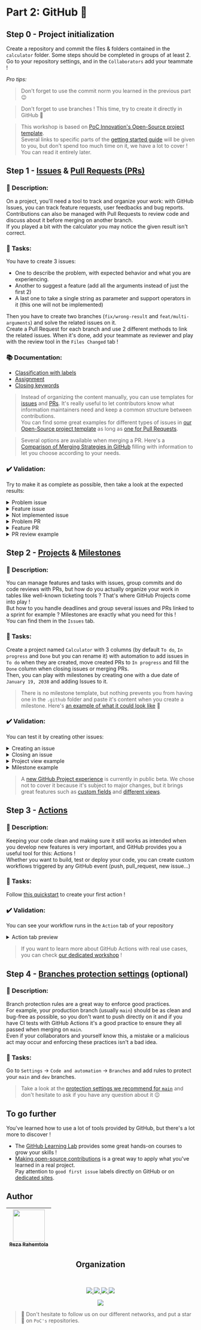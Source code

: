 # Part 2: GitHub :rocket:

## Step 0 - Project initialization
Create a repository and commit the files & folders contained in the `calculator` folder.
Some steps should be completed in groups of at least 2.
Go to your repository settings, and in the `Collaborators` add your teammate !

<i>Pro tips:</i>
> Don't forget to use the commit norm you learned in the previous part 😉

> Don't forget to use branches ! This time, try to create it directly in GitHub :rocket:

> This workshop is based on [PoC Innovation's Open-Source project template](https://github.com/PoCInnovation/open-source-project-template).  
Several links to specific parts of the [getting started guide](https://github.com/PoCInnovation/open-source-project-template/blob/main/.github/getting-started.md) will be given to you, but don't spend too much time on it, we have a lot to cover ! You can read it entirely later.

## Step 1 - [Issues](https://docs.github.com/en/issues/tracking-your-work-with-issues/about-issues) & [Pull Requests (PRs)](https://docs.github.com/en/pull-requests/collaborating-with-pull-requests/proposing-changes-to-your-work-with-pull-requests/about-pull-requests)
### :bookmark_tabs: **Description**:
On a project, you'll need a tool to track and organize your work: with GitHub Issues, you can track feature requests, user feedbacks and bug reports.  
Contributions can also be managed with Pull Requests to review code and discuss about it before merging on another branch.  
If you played a bit with the calculator you may notice the given result isn't correct.

### :pushpin: **Tasks**:
You have to create 3 issues:
- One to describe the problem, with expected behavior and what you are experiencing.
- Another to suggest a feature (add all the arguments instead of just the first 2)
- A last one to take a single string as parameter and support operators in it (this one will not be implemented)

Then you have to create two branches (`fix/wrong-result` and `feat/multi-arguments`) and solve the related issues on it.  
Create a Pull Request for each branch and use 2 different methods to link the related issues.
When it's done, add your teammate as reviewer and play with the review tool in the `Files Changed` tab !


### :books: **Documentation**:
- [Classification with labels](https://docs.github.com/en/issues/using-labels-and-milestones-to-track-work/managing-labels)
- [Assignment](https://docs.github.com/en/issues/tracking-your-work-with-issues/assigning-issues-and-pull-requests-to-other-github-users)
- [Closing keywords](https://docs.github.com/en/get-started/writing-on-github/working-with-advanced-formatting/using-keywords-in-issues-and-pull-requests)

> Instead of organizing the content manually, you can use templates for [issues](https://docs.github.com/en/communities/using-templates-to-encourage-useful-issues-and-pull-requests/configuring-issue-templates-for-your-repository) and [PRs](https://docs.github.com/en/communities/using-templates-to-encourage-useful-issues-and-pull-requests/creating-a-pull-request-template-for-your-repository). It's really useful to let contributors know what information maintainers need and keep a common structure between contributions.  
You can find some great examples for different types of issues in [our Open-Source project template](https://github.com/PoCInnovation/open-source-project-template/tree/main/.github/ISSUE_TEMPLATE) as long as [one for Pull Requests](https://github.com/PoCInnovation/open-source-project-template/blob/main/.github/pull_request_template.md).

> Several options are available when merging a PR. Here's a [Comparison of Merging Strategies in GitHub](https://elliotchance.medium.com/comparison-of-merging-strategies-in-github-2f948c3b8fdc) filling with information to let you choose according to your needs.

### ✔️ **Validation**:
Try to make it as complete as possible, then take a look at the expected results:
<details>
  <summary>Problem issue</summary>
  <img src="./assets/issue_bug.png"/>
</details>
<details>
  <summary>Feature issue</summary>
  <img src="./assets/issue_feature.png"/>
</details>
<details>
  <summary>Not implemented issue</summary>
  <img src="./assets/issue_feature_wontfix.png"/>
</details>
<details>
  <summary>Problem PR</summary>
  <img src="./assets/pr_bug.png"/>
</details>
<details>
  <summary>Feature PR</summary>
  <img src="./assets/pr_feature.png"/>
</details>
<details>
  <summary>PR review example</summary>
  <img src="./assets/pr_review.png"/>
</details>

## Step 2 - [Projects](https://docs.github.com/en/issues/organizing-your-work-with-project-boards/managing-project-boards/about-project-boards) & [Milestones](https://docs.github.com/en/issues/using-labels-and-milestones-to-track-work/about-milestones)
### :bookmark_tabs: **Description**:
You can manage features and tasks with issues, group commits and do code reviews with PRs, but how do you actually organize
your work in tables like well-known ticketing tools ? That's where GitHub Projects come into play !  
But how to you handle deadlines and group several issues and PRs linked to a sprint for example ? Milestones are exactly what you need for this !  
You can find them in the `Issues` tab.  

### :pushpin: **Tasks**:
Create a project named `Calculator` with 3 columns (by default `To do`, `In progress` and `Done` but you can rename it) with automation to add issues in `To do` when they are created, move created PRs to `In progress` and fill the `Done` column when closing issues or merging PRs.  
Then, you can play with milestones by creating one with a due date of `January 19, 2038` and adding Issues to it. 

> There is no milestone template, but nothing prevents you from having one in the `.github` folder and paste it's content when you create a milestone. Here's [an example of what it could look like](https://github.com/PoCInnovation/open-source-project-template/blob/main/.github/milestone_template.md) 🚀

### ✔️ **Validation**:
You can test it by creating other issues:
<details>
  <summary>Creating an issue</summary>
  <img src="./assets/project_creating_automation.png"/>
</details>
<details>
  <summary>Closing an issue</summary>
  <img src="./assets/project_closing_automation.png"/>
</details>
<details>
  <summary>Project view example</summary>
  <img src="./assets/project_view.png"/>
</details>
<details>
  <summary>Milestone example</summary>
  <img src="./assets/milestone_view.png"/>
</details>

> A [new GitHub Project experience](https://docs.github.com/en/issues/trying-out-the-new-projects-experience/about-projects) is currently in public beta. We chose not to cover it because it's subject to major changes, but it brings great features such as [custom fields](https://docs.github.com/en/issues/trying-out-the-new-projects-experience/about-projects#adding-metadata-to-your-tasks) and [different views](https://docs.github.com/en/issues/trying-out-the-new-projects-experience/about-projects#adding-metadata-to-your-tasks).

## Step 3 - [Actions](https://docs.github.com/en/actions/learn-github-actions/understanding-github-actions)
### :bookmark_tabs: **Description**:
Keeping your code clean and making sure it still works as intended when you develop new features is very important, and GitHub provides you a useful tool for this: Actions !  
Whether you want to build, test or deploy your code, you can create custom workflows triggered by any GitHub event (push, pull_request, new issue...)

### :pushpin: **Tasks**:
Follow [this quickstart](https://docs.github.com/en/actions/quickstart) to create your first action !

### ✔️ **Validation**:
You can see your workflow runs in the `Action` tab of your repository
<details>
  <summary>Action tab preview</summary>
  <img str="./assets/action_result.png"/>
</details>

> If you want to learn more about GitHub Actions with real use cases, you can check [our dedicated workshop](https://github.com/PoCInnovation/Workshops/tree/24.Git_Github/software/05.Actions) !

## Step 4 - [Branches protection settings](https://docs.github.com/en/repositories/configuring-branches-and-merges-in-your-repository/defining-the-mergeability-of-pull-requests/about-protected-branches) (optional)
### :bookmark_tabs: **Description**:
Branch protection rules are a great way to enforce good practices.  
For example, your production branch (usually `main`) should be as clean and bug-free as possible, so you don't want to push directly on it and if you have CI tests with GitHub Actions it's a good practice to ensure they all passed when merging on `main`.  
Even if your collaborators and yourself know this, a mistake or a malicious act may occur and enforcing these practices isn't a bad idea.

### :pushpin: **Tasks**:
Go to `Settings` -> `Code and automation` -> `Branches` and add rules to protect your `main` and `dev` branches.
> Take a look at the [protection settings we recommend for `main`](https://github.com/PoCInnovation/open-source-project-template/blob/main/.github/getting-started.md#branches) and don't hesitate to ask if you have any question about it 😉

## To go further
You've learned how to use a lot of tools provided by GitHub, but there's a lot more to discover !

- The [GitHub Learning Lab](https://lab.github.com/) provides some great hands-on courses to grow your skills !  
- [Making open-source contributions](https://docs.github.com/en/get-started/exploring-projects-on-github/finding-ways-to-contribute-to-open-source-on-github) is a great way to apply what you've learned in a real project.  
  Pay attention to `good first issue` labels directly on GitHub or on [dedicated sites](https://goodfirstissue.dev/).
  
## Author

| [<img src="https://github.com/RezaRahemtola.png?size=85" width=85><br><sub>Reza Rahemtola</sub>](https://github.com/RezaRahemtola)
| :---: | 
<h2 align=center>
Organization
</h2>
<br/>
<p align='center'>
    <a href="https://www.linkedin.com/company/pocinnovation/mycompany/">
        <img src="https://img.shields.io/badge/LinkedIn-0077B5?style=for-the-badge&logo=linkedin&logoColor=white">
    </a>
    <a href="https://www.instagram.com/pocinnovation/">
        <img src="https://img.shields.io/badge/Instagram-E4405F?style=for-the-badge&logo=instagram&logoColor=white">
    </a>
    <a href="https://twitter.com/PoCInnovation">
        <img src="https://img.shields.io/badge/Twitter-1DA1F2?style=for-the-badge&logo=twitter&logoColor=white">
    </a>
    <a href="https://discord.com/invite/Yqq2ADGDS7">
        <img src="https://img.shields.io/badge/Discord-7289DA?style=for-the-badge&logo=discord&logoColor=white">
    </a>
</p>
<p align=center>
    <a href="https://www.poc-innovation.fr/">
        <img src="https://img.shields.io/badge/WebSite-1a2b6d?style=for-the-badge&logo=GitHub Sponsors&logoColor=white">
    </a>
</p>

> :rocket: Don't hesitate to follow us on our different networks, and put a star 🌟 on `PoC's` repositories.
